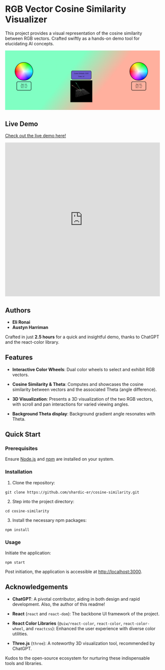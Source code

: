 # RGB Vector Cosine Similarity Visualizer

This project provides a visual representation of the cosine similarity between RGB vectors. Crafted swiftly as a hands-on demo tool for elucidating AI concepts.

![Project Screenshot](readmeSRC.png)

## Live Demo
[Check out the live demo here!](https://shardic-er.github.io/cosine-similarity/)
<iframe src="https://shardic-er.github.io/cosine-similarity/" width="100%" height="500" frameborder="0" scrolling="no"></iframe>


## Authors

- **Eli Ronai**
- **Austyn Harriman**

Crafted in just **2.5 hours** for a quick and insightful demo, thanks to ChatGPT and the react-color library.

## Features

- **Interactive Color Wheels**: Dual color wheels to select and exhibit RGB vectors.

- **Cosine Similarity & Theta**: Computes and showcases the cosine similarity between vectors and the associated Theta (angle difference).

- **3D Visualization**: Presents a 3D visualization of the two RGB vectors, with scroll and pan interactions for varied viewing angles.

- **Background Theta display**: Background gradient angle resonates with Theta.

## Quick Start

### Prerequisites

Ensure [Node.js](https://nodejs.org/) and [npm](https://www.npmjs.com/get-npm) are installed on your system.

### Installation

1. Clone the repository:
```
git clone https://github.com/shardic-er/cosine-similarity.git
```
2. Step into the project directory:
```
cd cosine-similarity
```
3. Install the necessary npm packages:
```
npm install
```

### Usage

Initiate the application:
```
npm start
```
Post initiation, the application is accessible at [http://localhost:3000](http://localhost:3000).

## Acknowledgements

- **ChatGPT**: A pivotal contributor, aiding in both design and rapid development. Also, the author of this readme!

- **React** (`react` and `react-dom`): The backbone UI framework of the project.

- **React Color Libraries** (`@uiw/react-color`, `react-color`, `react-color-wheel`, and `reactcss`): Enhanced the user experience with diverse color utilities.

- **Three.js** (`three`): A noteworthy 3D visualization tool, recommended by ChatGPT.

Kudos to the open-source ecosystem for nurturing these indispensable tools and libraries.